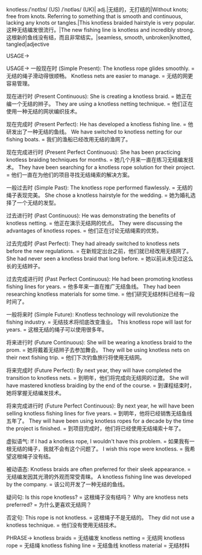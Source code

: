 knotless:/ˈnɒtlɪs/ (US) /ˈnɒtləs/ (UK)| adj.|无结的，无打结的|Without knots; free from knots.  Referring to something that is smooth and continuous, lacking any knots or tangles.|This knotless braided hairstyle is very popular.  这种无结编发很流行。|The new fishing line is knotless and incredibly strong.  这根新的鱼线没有结，而且非常结实。|seamless, smooth, unbroken|knotted, tangled|adjective


USAGE->

USAGE->
一般现在时 (Simple Present):
The knotless rope glides smoothly. =  无结的绳子滑动得很顺畅。
Knotless nets are easier to manage. = 无结的网更容易管理。

现在进行时 (Present Continuous):
She is creating a knotless braid. = 她正在编一个无结的辫子。
They are using a knotless netting technique. = 他们正在使用一种无结的网状编织技术。

现在完成时 (Present Perfect):
He has developed a knotless fishing line. = 他研发出了一种无结的鱼线。
We have switched to knotless netting for our fishing boats. = 我们的渔船已经改用无结的渔网了。

现在完成进行时 (Present Perfect Continuous):
She has been practicing knotless braiding techniques for months. = 她几个月来一直在练习无结编发技术。
They have been searching for a knotless rope solution for their project. = 他们一直在为他们的项目寻找无结绳索的解决方案。

一般过去时 (Simple Past):
The knotless rope performed flawlessly. = 无结的绳子表现完美。
She chose a knotless hairstyle for the wedding. = 她为婚礼选择了一个无结的发型。

过去进行时 (Past Continuous):
He was demonstrating the benefits of knotless netting. = 他正在演示无结网的优点。
They were discussing the advantages of knotless ropes. = 他们正在讨论无结绳索的优势。

过去完成时 (Past Perfect):
They had already switched to knotless nets before the new regulations. = 在新规定出台之前，他们就已经改用无结网了。
She had never seen a knotless braid that long before. = 她以前从未见过这么长的无结辫子。

过去完成进行时 (Past Perfect Continuous):
He had been promoting knotless fishing lines for years. = 他多年来一直在推广无结鱼线。
They had been researching knotless materials for some time. = 他们研究无结材料已经有一段时间了。

一般将来时 (Simple Future):
Knotless technology will revolutionize the fishing industry. = 无结技术将彻底改变渔业。
This knotless rope will last for years. = 这根无结的绳子可以使用很多年。


将来进行时 (Future Continuous):
She will be wearing a knotless braid to the prom. = 她将戴着无结辫子去参加舞会。
They will be using knotless nets on their next fishing trip. = 他们下次钓鱼旅行将使用无结网。


将来完成时 (Future Perfect):
By next year, they will have completed the transition to knotless nets. = 到明年，他们将完成向无结网的过渡。
She will have mastered knotless braiding by the end of the course. = 到课程结束时，她将掌握无结编发技术。


将来完成进行时 (Future Perfect Continuous):
By next year, he will have been selling knotless fishing lines for five years. = 到明年，他将已经销售无结鱼线五年了。
They will have been using knotless ropes for a decade by the time the project is finished. = 到项目完成时，他们将已经使用无结绳索十年了。

虚拟语气:
If I had a knotless rope, I wouldn't have this problem. = 如果我有一根无结的绳子，我就不会有这个问题了。
I wish this rope were knotless. = 我希望这根绳子没有结。

被动语态:
Knotless braids are often preferred for their sleek appearance. = 无结编发因其光滑的外观而常受青睐。
A knotless fishing line was developed by the company. = 该公司开发了一种无结的鱼线。

疑问句:
Is this rope knotless? = 这根绳子没有结吗？
Why are knotless nets preferred? = 为什么更喜欢无结网？

否定句:
This rope is not knotless. = 这根绳子不是无结的。
They did not use a knotless technique. = 他们没有使用无结技术。


PHRASE->
knotless braids = 无结编发
knotless netting = 无结网
knotless rope = 无结绳
knotless fishing line = 无结鱼线
knotless material = 无结材料
